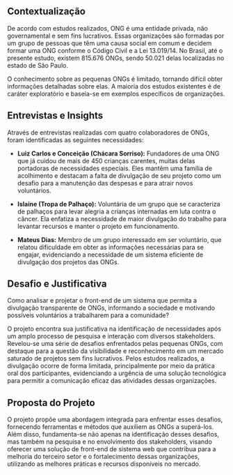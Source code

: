 ## Contextualização

De acordo com estudos realizados, ONG é uma entidade privada, não governamental e sem fins lucrativos. Essas organizações são formadas por um grupo de pessoas que têm uma causa social em comum e decidem formar uma ONG conforme o Código Civil e a Lei 13.019/14. No Brasil, até o presente estudo, existem 815.676 ONGs, sendo 50.021 delas localizadas no estado de São Paulo.

O conhecimento sobre as pequenas ONGs é limitado, tornando difícil obter informações detalhadas sobre elas. A maioria dos estudos existentes é de caráter exploratório e baseia-se em exemplos específicos de organizações.

## Entrevistas e Insights

Através de entrevistas realizadas com quatro colaboradores de ONGs, foram identificadas as seguintes necessidades:

- **Luiz Carlos e Conceição (Chácara Sorriso):** Fundadores de uma ONG que já cuidou de mais de 450 crianças carentes, muitas delas portadoras de necessidades especiais. Eles mantêm uma família de acolhimento e destacam a falta de divulgação de seu projeto como um desafio para a manutenção das despesas e para atrair novos voluntários.

- **Islaine (Tropa de Palhaço):** Voluntária de um grupo que se caracteriza de palhaços para levar alegria a crianças internadas em luta contra o câncer. Ela enfatiza a necessidade de maior divulgação do trabalho para levantar recursos e manter o projeto em funcionamento.

- **Mateus Dias:** Membro de um grupo interessado em ser voluntário, que relatou dificuldade em obter as informações necessárias para se engajar, evidenciando a necessidade de um sistema eficiente de divulgação dos projetos das ONGs.

## Desafio e Justificativa

Como analisar e projetar o front-end de um sistema que permita a divulgação transparente de ONGs, informando a sociedade e motivando possíveis voluntários a trabalharem para a comunidade?

O projeto encontra sua justificativa na identificação de necessidades após um amplo processo de pesquisa e interação com diversos stakeholders. Revelou-se uma série de desafios enfrentados pelas pequenas ONGs, com destaque para a questão da visibilidade e reconhecimento em um mercado saturado de projetos sem fins lucrativos. Pelos estudos realizados, a divulgação ocorre de forma limitada, principalmente por meio da prática oral dos participantes, evidenciando a urgência de uma solução tecnológica para permitir a comunicação eficaz das atividades dessas organizações.

## Proposta do Projeto

O projeto propõe uma abordagem integrada para enfrentar esses desafios, fornecendo ferramentas e métodos que auxiliem as ONGs a superá-los. Além disso, fundamenta-se não apenas na identificação desses desafios, mas também na pesquisa e no envolvimento dos stakeholders, visando oferecer uma solução de front-end de sistema web que contribua para a melhoria do terceiro setor e o fortalecimento dessas organizações, utilizando as melhores práticas e recursos disponíveis no mercado.